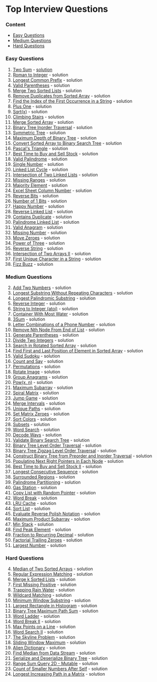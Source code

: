 # Top Interview Questions

### Content
- [Easy Questions](https://github.com/aarondelgiudice/leetCode/tree/main/top_questions#easy-questions)
- [Medium Questions](https://github.com/aarondelgiudice/leetCode/tree/main/top_questions#medium-questions)
- [Hard Questions](https://github.com/aarondelgiudice/leetCode/tree/main/top_questions#hard-questions)

### Easy Questions
1. [Two Sum](https://leetcode.com/problems/two-sum/) - [solution](https://github.com/aarondelgiudice/leetCode/blob/main/src/twoSum.py)
13. [Roman to Integer]() - solution
14. [Longest Common Prefix]() - solution
20. [Valid Parentheses]() - solution
21. [Merge Two Sorted Lists]() - solution
26. [Remove Duplicates from Sorted Array]() - solution
28. [Find the Index of the First Occurrence in a String]() - solution
66. [Plus One]() - solution
69. [Sqrt(x)]() - solution
70. [Climbing Stairs]() - solution
88. [Merge Sorted Array]() - solution
94. [Binary Tree Inorder Traversal]() - solution
101. [Symmetric Tree]() - solution
104. [Maximum Depth of Binary Tree]() - solution
108. [Convert Sorted Array to Binary Search Tree]() - solution
118. [Pascal's Triangle]() - solution
121. [Best Time to Buy and Sell Stock]() - solution
125. [Valid Palindrome]() - solution
136. [Single Number]() - solution
141. [Linked List Cycle]() - solution
160. [Intersection of Two Linked Lists]() - solution
163. [Missing Ranges]() - solution
169. [Majority Element]() - solution
171. [Excel Sheet Column Number]() - solution
190. [Reverse Bits]() - solution
191. [Number of 1 Bits]() - solution
202. [Happy Number]() - solution
206. [Reverse Linked List]() - solution
217. [Contains Duplicate]() - solution
234. [Palindrome Linked List]() - solution
242. [Valid Anagram]() - solution
268. [Missing Number]() - solution
283. [Move Zeroes]() - solution
326. [Power of Three]() - solution
344. [Reverse String]() - solution
350. [Intersection of Two Arrays II]() - solution
387. [First Unique Character in a String]() - solution
412. [Fizz Buzz]() - solution

### Medium Questions
2. [Add Two Numbers]() - solution
3. [Longest Substring Without Repeating Characters]() - solution
5. [Longest Palindromic Substring]() - solution
7. [Reverse Integer]() - solution
8. [String to Integer (atoi)]() - solution
11. [Container With Most Water]() - solution
15. [3Sum]() - solution
17. [Letter Combinations of a Phone Number]() - solution
19. [Remove Nth Node From End of List]() - solution
22. [Generate Parentheses]() - solution
29. [Divide Two Integers]() - solution
33. [Search in Rotated Sorted Array]() - solution
34. [Find First and Last Position of Element in Sorted Array]() - solution
36. [Valid Sudoku]() - solution
38. [Count and Say]() - solution
46. [Permutations]() - solution
48. [Rotate Image]() - solution
49. [Group Anagrams]() - solution
50. [Pow(x, n)]() - solution
53. [Maximum Subarray]() - solution
54. [Spiral Matrix]() - solution
55. [Jump Game]() - solution
56. [Merge Intervals]() - solution
62. [Unique Paths]() - solution
73. [Set Matrix Zeroes]() - solution
75. [Sort Colors]() - solution
78. [Subsets]() - solution
79. [Word Search]() - solution
91. [Decode Ways]() - solution
98. [Validate Binary Search Tree]() - solution
102. [Binary Tree Level Order Traversal]() - solution
103. [Binary Tree Zigzag Level Order Traversal]() - solution
105. [Construct Binary Tree from Preorder and Inorder Traversal]() - solution
116. [Populating Next Right Pointers in Each Node]() - solution
122. [Best Time to Buy and Sell Stock II]() - solution
128. [Longest Consecutive Sequence]() - solution
130. [Surrounded Regions]() - solution
131. [Palindrome Partitioning]() - solution
134. [Gas Station]() - solution
138. [Copy List with Random Pointer]() - solution
139. [Word Break]() - solution
146. [LRU Cache]() - solution
148. [Sort List]() - solution
150. [Evaluate Reverse Polish Notation]() - solution
152. [Maximum Product Subarray]() - solution
155. [Min Stack]() - solution
162. [Find Peak Element]() - solution
166. [Fraction to Recurring Decimal]() - solution
172. [Factorial Trailing Zeroes]() - solution
179. [Largest Number]() - solution

### Hard Questions
4. [Median of Two Sorted Arrays]() - solution
10. [Regular Expression Matching]() - solution
23. [Merge k Sorted Lists]() - solution
41. [First Missing Positive]() - solution
42. [Trapping Rain Water]() - solution
44. [Wildcard Matching]() - solution
76. [Minimum Window Substring]() - solution
84. [Largest Rectangle in Histogram]() - solution
124. [Binary Tree Maximum Path Sum]() - solution
127. [Word Ladder]() - solution
140. [Word Break II]() - solution
149. [Max Points on a Line]() - solution
212. [Word Search II]() - solution
218. [The Skyline Problem]() - solution
239. [Sliding Window Maximum]() - solution
269. [Alien Dictionary]() - solution
295. [Find Median from Data Stream]() - solution
297. [Serialize and Deserialize Binary Tree]() - solution
308. [Range Sum Query 2D - Mutable]() - solution
315. [Count of Smaller Numbers After Self]() - solution
329. [Longest Increasing Path in a Matrix]() - solution

